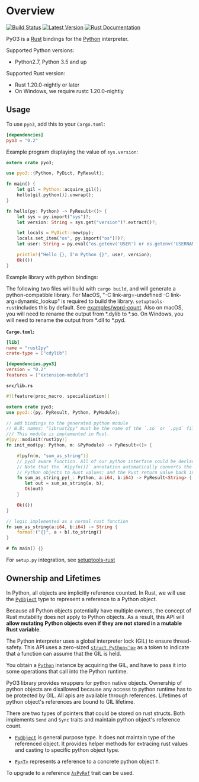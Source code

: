 # Overview

[![Build Status](https://travis-ci.org/PyO3/pyo3.svg?branch=master)](https://travis-ci.org/PyO3/pyo3)
[![Latest Version](https://img.shields.io/crates/v/pyo3.svg)](https://crates.io/crates/pyo3)
[![Rust Documentation](https://img.shields.io/badge/api-rustdoc-blue.svg)](http://pyo3.github.io/pyo3/pyo3/)

PyO3 is a [Rust](http://www.rust-lang.org/) bindings for the [Python](https://www.python.org/) interpreter.

Supported Python versions:

* Python2.7, Python 3.5 and up

Supported Rust version:

* Rust 1.20.0-nightly or later
* On Windows, we require rustc 1.20.0-nightly

## Usage

To use `pyo3`, add this to your `Cargo.toml`:

```toml
[dependencies]
pyo3 = "0.2"
```

Example program displaying the value of `sys.version`:

```rust
extern crate pyo3;

use pyo3::{Python, PyDict, PyResult};

fn main() {
    let gil = Python::acquire_gil();
    hello(gil.python()).unwrap();
}

fn hello(py: Python) -> PyResult<()> {
    let sys = py.import("sys")?;
    let version: String = sys.get("version")?.extract()?;

    let locals = PyDict::new(py);
    locals.set_item("os", py.import("os")?)?;
    let user: String = py.eval("os.getenv('USER') or os.getenv('USERNAME')", None, Some(&locals))?.extract()?;

    println!("Hello {}, I'm Python {}", user, version);
    Ok(())
}
```

Example library with python bindings:

The following two files will build with `cargo build`, and will generate a python-compatible library.
For MacOS, "-C link-arg=-undefined -C link-arg=dynamic_lookup" is required to build the library.
`setuptools-rust`includes this by default.
See [examples/word-count](https://github.com/PyO3/pyo3/tree/master/examples/word-count).
Also on macOS, you will need to rename the output from \*.dylib to \*.so.
On Windows, you will need to rename the output from \*.dll to \*.pyd.

**`Cargo.toml`:**

```toml
[lib]
name = "rust2py"
crate-type = ["cdylib"]

[dependencies.pyo3]
version = "0.2"
features = ["extension-module"]
```

**`src/lib.rs`**

```rust
#![feature(proc_macro, specialization)]

extern crate pyo3;
use pyo3::{py, PyResult, Python, PyModule};

// add bindings to the generated python module
// N.B: names: "librust2py" must be the name of the `.so` or `.pyd` file
/// This module is implemented in Rust.
#[py::modinit(rust2py)]
fn init_mod(py: Python, m: &PyModule) -> PyResult<()> {

    #[pyfn(m, "sum_as_string")]
    // pyo3 aware function. All of our python interface could be declared in a separate module.
    // Note that the `#[pyfn()]` annotation automatically converts the arguments from
    // Python objects to Rust values; and the Rust return value back into a Python object.
    fn sum_as_string_py(_: Python, a:i64, b:i64) -> PyResult<String> {
       let out = sum_as_string(a, b);
       Ok(out)
    }

    Ok(())
}

// logic implemented as a normal rust function
fn sum_as_string(a:i64, b:i64) -> String {
    format!("{}", a + b).to_string()
}

# fn main() {}
```

For `setup.py` integration, see [setuptools-rust](https://github.com/PyO3/setuptools-rust)

## Ownership and Lifetimes

In Python, all objects are implicitly reference counted.
In Rust, we will use the [`PyObject`](https://pyo3.github.io/pyo3/pyo3/struct.PyObject.html) type
to represent a reference to a Python object.

Because all Python objects potentially have multiple owners, the
concept of Rust mutability does not apply to Python objects.
As a result, this API will **allow mutating Python objects even if they are not stored
in a mutable Rust variable**.

The Python interpreter uses a global interpreter lock (GIL) to ensure thread-safety.
This API uses a zero-sized [`struct Python<'p>`](https://pyo3.github.io/pyo3/pyo3/struct.Python.html) as a token to indicate
that a function can assume that the GIL is held.

You obtain a [`Python`](https://pyo3.github.io/pyo3/pyo3/struct.Python.html) instance
by acquiring the GIL, and have to pass it into some operations that call into the Python runtime.

PyO3 library provides wrappers for python native objects. Ownership of python objects are
disallowed because any access to python runtime has to be protected by GIL. 
All apis are available through references. Lifetimes of python object's references are 
bound to GIL lifetime.

There are two types of pointers that could be stored on rust structs. 
Both implements `Send` and `Sync` traits and maintain python object's reference count.

* [`PyObject`](https://pyo3.github.io/pyo3/pyo3/struct.PyObject.html) is general purpose
type. It does not maintain type of the referenced object. It provides helper methods 
for extracing rust values and casting to specific python object type.
    
* [`Py<T>`](https://pyo3.github.io/pyo3/pyo3/struct.Py.html) represents a reference to a 
concrete python object `T`. 

To upgrade to a reference [`AsPyRef`](https://pyo3.github.io/pyo3/pyo3/trait.AsPyRef.html)
trait can be used.
